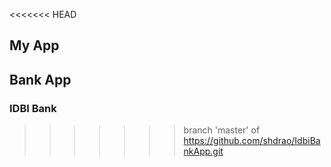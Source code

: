 <<<<<<< HEAD
## My App

## Bank App

### IDBI Bank 



>>>>>>> branch 'master' of https://github.com/shdrao/IdbiBankApp.git

